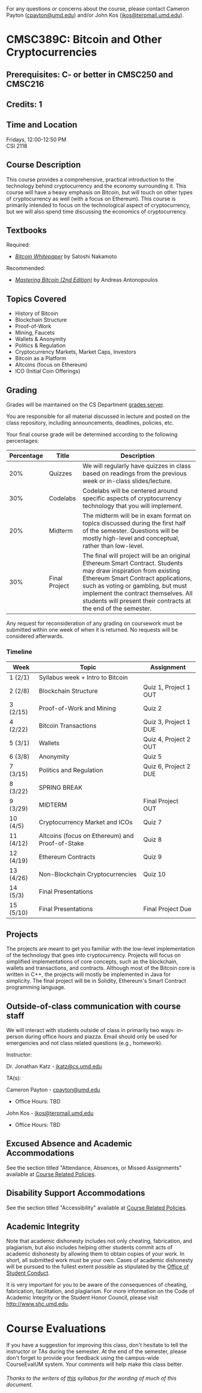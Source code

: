 For any questions or concerns about the course, please contact Cameron Payton (cpayton@umd.edu) and/or John Kos (jkos@terpmail.umd.edu).

# CMSC389C: Bitcoin and Other Cryptocurrencies
## Prerequisites: C- or better in CMSC250 and CMSC216
## Credits: 1

## Time and Location
Fridays, 12:00-12:50 PM  
CSI 2118

## Course Description
This course provides a comprehensive, practical introduction to the technology behind cryptocurrency and the economy surrounding it. This course will have a heavy emphasis on Bitcoin, but will touch on other types of cryptocurrency as well (with a focus on Ethereum). This course is primarily intended to focus on the technological aspect of cryptocurrency, but we will also spend time discussing the economics of cryptocurrency.

## Textbooks
Required:
- [_Bitcoin Whitepaper_](https://bitcoin.org/bitcoin.pdf) by Satoshi Nakamoto

Recommended: 
- [_Mastering Bitcoin (2nd Edition)_](https://www.amazon.com/_/dp/1491954388?tag=oreilly20-20) by Andreas Antonopoulos

## Topics Covered
- History of Bitcoin
- Blockchain Structure
- Proof-of-Work
- Mining, Faucets
- Wallets & Anonymity
- Politics & Regulation
- Cryptocurrency Markets, Market Caps, Investors
- Bitcoin as a Platform
- Altcoins (focus on Ethereum)
- ICO (Initial Coin Offerings)

## Grading
Grades will be maintained on the CS Department <a href="https://grades.cs.umd.edu/">grades server</a>.

You are responsible for all material discussed in lecture and posted on the class repository, including announcements, deadlines, policies, etc.

Your final course grade will be determined according to the following percentages:

| Percentage | Title | Description |
| ------------- | -----|-------- |
| 20% | Quizzes | We will regularly have quizzes in class based on readings from the previous week or in-class slides/lecture. |
| 30% | Codelabs | Codelabs will be centered around specific aspects of cryptocurrency technology that you will implement. |
| 20% | Midterm | The midterm will be in exam format on topics discussed during the first half of the semester. Questions will be mostly high-level and conceptual, rather than low-level. |
| 30% | Final Project | The final will project will be an original Ethereum Smart Contract. Students may draw inspiration from existing Ethereum Smart Contract applications, such as voting or gambling, but must implement the contract themselves. All students will present their contracts at the end of the semester. |

Any request for reconsideration of any grading on coursework must be submitted within one week of when it is returned. No requests
will be considered afterwards.

### Timeline

| Week | Topic | Assignment |
| ----|----|----- |
| 1 (2/1) | Syllabus week + Intro to Bitcoin | |
| 2 (2/8) | Blockchain Structure | Quiz 1, Project 1 OUT |
| 3 (2/15) | Proof-of-Work and Mining | Quiz 2 |
| 4 (2/22) | Bitcoin Transactions | Quiz 3, Project 1 DUE |
| 5 (3/1) | Wallets | Quiz 4, Project 2 OUT |
| 6 (3/8) | Anonymity | Quiz 5 |
| 7 (3/15) | Politics and Regulation | Quiz 6, Project 2 DUE |
| 8 (3/22) | SPRING BREAK | |
| 9 (3/29) | MIDTERM | Final Project OUT |
| 10 (4/5) | Cryptocurrency Market and ICOs | Quiz 7 |
| 11 (4/12) | Altcoins (focus on Ethereum) and Proof-of-Stake | Quiz 8 |
| 12 (4/19) | Ethereum Contracts | Quiz 9 |
| 13 (4/26) | Non-Blockchain Cryptocurrencies | Quiz 10 |
| 14 (5/3) | Final Presentations | |
| 15 (5/10) | Final Presentations | Final Project Due |

## Projects
The projects are meant to get you familiar with the low-level implementation of the technology that goes into cryptocurrency. Projects will focus on simplified implementations of core concepts, such as the blockchain, wallets and transactions, and contracts. Although most of the Bitcoin core is written in C++, the projects will mostly be implemented in Java for simplicity. The final project will be in Solidity, Ethereum's Smart Contract programming language.

## Outside-of-class communication with course staff
We will interact with students outside of class in primarily two ways: in-person during office hours and piazza. Email should
only be used for emergencies and not class related questions (e.g., homework).

Instructor:

Dr. Jonathan Katz - jkatz@cs.umd.edu

TA(s):

Cameron Payton - cpayton@umd.edu
- Office Hours: TBD
  
John Kos - jkos@terpmail.umd.edu
- Office Hours: TBD

## Excused Absence and Academic Accommodations
See the section titled "Attendance, Absences, or Missed Assignments" available at <a href="http://www.ugst.umd.edu/courserelatedpolicies.html">Course Related Policies</a>.

## Disability Support Accommodations

See the section titled "Accessibility" available at <a href="http://www.ugst.umd.edu/courserelatedpolicies.html">Course Related Policies</a>.

## Academic Integrity
Note that academic dishonesty includes not only cheating, fabrication, and plagiarism, but also includes helping other students commit acts of academic dishonesty by allowing them to obtain copies of your work. In short, all submitted work must be your own. Cases of academic dishonesty will be pursued to the fullest extent possible as stipulated by the <a href="http://osc.umd.edu/OSC/Default.aspx">Office of Student Conduct</a>.

It is very important for you to be aware of the consequences of cheating, fabrication, facilitation, and plagiarism. For more information on the Code of Academic Integrity or the Student Honor Council, please visit http://www.shc.umd.edu.

# Course Evaluations

If you have a suggestion for improving this class, don't hesitate to tell the instructor or TAs during the semester. At the end of the semester, please don't forget to provide your feedback using the campus-wide CourseEvalUM system. Your comments will help make this class better.

###### Thanks to the writers of <a href = "https://www.cs.umd.edu/class/fall2016/cmsc330/syllabus.shtml">this</a> syllabus for the wording of much of this document.
